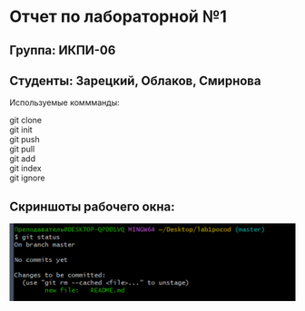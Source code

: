 # Отчет по лабораторной №1

## Группа: ИКПИ-06

## Студенты: Зарецкий, Облаков, Смирнова

Используемые коммманды: 

git clone  
git init  
git push  
git pull  
git add  
git index  
git ignore  

## Скриншоты рабочего окна:

![alt text](img/img1.png)